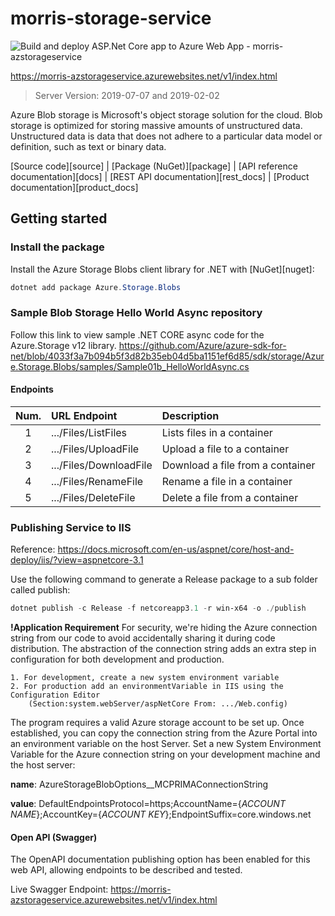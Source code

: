 # morris-storage-service
![Build and deploy ASP.Net Core app to Azure Web App - morris-azstorageservice](https://github.com/morrisgis/morris-azstorage-service/workflows/Build%20and%20deploy%20ASP.Net%20Core%20app%20to%20Azure%20Web%20App%20-%20morris-azstorageservice/badge.svg?branch=master&event=push)

https://morris-azstorageservice.azurewebsites.net/v1/index.html

> Server Version: 2019-07-07 and 2019-02-02

Azure Blob storage is Microsoft's object storage solution for the cloud. Blob
storage is optimized for storing massive amounts of unstructured data.
Unstructured data is data that does not adhere to a particular data model or
definition, such as text or binary data.

[Source code][source] | [Package (NuGet)][package] | [API reference documentation][docs] | [REST API documentation][rest_docs] | [Product documentation][product_docs]

## Getting started

### Install the package

Install the Azure Storage Blobs client library for .NET with [NuGet][nuget]:

```Powershell
dotnet add package Azure.Storage.Blobs
```

### Sample Blob Storage Hello World Async repository

Follow this link to view sample .NET CORE async code for the Azure.Storage v12 library.
<https://github.com/Azure/azure-sdk-for-net/blob/4033f3a7b094b5f3d82b35eb04d5ba1151ef6d85/sdk/storage/Azure.Storage.Blobs/samples/Sample01b_HelloWorldAsync.cs>

#### Endpoints
|**Num.**|**URL Endpoint**   | **Description**
|:---:|:----------------------|:---------------------------|
|1    |.../Files/ListFiles    | Lists files in a container
|2    |.../Files/UploadFile   | Upload a file to a container
|3    |.../Files/DownloadFile | Download a file from a container
|4    |.../Files/RenameFile   | Rename a file in a container
|5    |.../Files/DeleteFile   | Delete a file from a container


### Publishing Service to IIS

Reference: <https://docs.microsoft.com/en-us/aspnet/core/host-and-deploy/iis/?view=aspnetcore-3.1>

Use the following command to generate a Release package to a sub folder called publish:

```Powershell
dotnet publish -c Release -f netcoreapp3.1 -r win-x64 -o ./publish
```

**!Application Requirement**
For security, we're hiding the Azure connection string from our code to avoid accidentally sharing it during code distribution.  The abstraction of the connection string adds an extra step in configuration for both development and production.

    1. For development, create a new system environment variable
    2. For production add an environmentVariable in IIS using the Configuration Editor
        (Section:system.webServer/aspNetCore From: .../Web.config)

The program requires a valid Azure storage account to be set up.  Once established, you can copy the connection string from the Azure Portal into an environment variable on the host Server. Set a new System Environment Variable for the Azure connection string on your development machine and the host server:


**name**: AzureStorageBlobOptions__MCPRIMAConnectionString

**value**: DefaultEndpointsProtocol=https;AccountName={_ACCOUNT NAME_};AccountKey={_ACCOUNT KEY_};EndpointSuffix=core.windows.net


#### Open API (Swagger)
The OpenAPI documentation publishing option has been enabled for this web API, allowing endpoints to be described and tested.  

Live Swagger Endpoint: <https://morris-azstorageservice.azurewebsites.net/v1/index.html>

